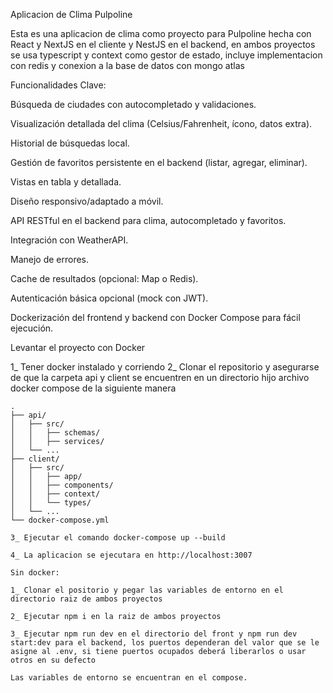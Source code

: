 Aplicacion de Clima Pulpoline

Esta es una aplicacion de clima como proyecto para Pulpoline hecha con React y NextJS en el cliente y NestJS en el backend, en ambos proyectos se usa typescript y context como gestor de estado, incluye implementacion con redis y conexion a la base de datos con mongo atlas

Funcionalidades Clave:

Búsqueda de ciudades con autocompletado y validaciones.

Visualización detallada del clima (Celsius/Fahrenheit, ícono, datos extra).

Historial de búsquedas local.

Gestión de favoritos persistente en el backend (listar, agregar, eliminar).

Vistas en tabla y detallada.

Diseño responsivo/adaptado a móvil.

API RESTful en el backend para clima, autocompletado y favoritos.

Integración con WeatherAPI.

Manejo de errores.

Cache de resultados (opcional: Map o Redis).

Autenticación básica opcional (mock con JWT).

Dockerización del frontend y backend con Docker Compose para fácil ejecución.


Levantar el proyecto con Docker

1_ Tener docker instalado y corriendo
2_ Clonar el repositorio y asegurarse de que la carpeta api y client se encuentren en un directorio hijo archivo docker compose de la siguiente manera

```text
.
├── api/                
│   ├── src/
│   │   ├── schemas/    
│   │   ├── services/    
│   └── ...
├── client/             
│   ├── src/
│   │   ├── app/        
│   │   ├── components/ 
│   │   ├── context/    
│   │   └── types/     
│   └── ...
└── docker-compose.yml  

3_ Ejecutar el comando docker-compose up --build

4_ La aplicacion se ejecutara en http://localhost:3007

Sin docker:

1_ Clonar el positorio y pegar las variables de entorno en el directorio raiz de ambos proyectos

2_ Ejecutar npm i en la raiz de ambos proyectos

3_ Ejecutar npm run dev en el directorio del front y npm run dev start:dev para el backend, los puertos dependeran del valor que se le asigne al .env, si tiene puertos ocupados deberá liberarlos o usar otros en su defecto

Las variables de entorno se encuentran en el compose.